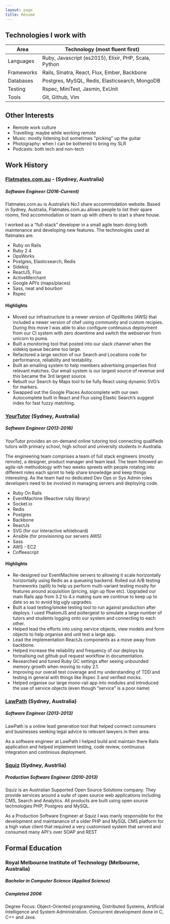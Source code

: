 ```yaml
---
layout: page
title: Résumé
---
```


## Technologies I work with #

| Area       | Technology (most fluent first)                        |
| ---------- | ----------------------------------------------------- |
| Languages  | Ruby, Javascript (es2015), Elixir, PHP, Scala, Python |
| Frameworks | Rails, Sinatra, React, Flux, Ember, Backbone          |
| Databases  | Postgres, MySQL, Redis, Elasticsearch, MongoDB        |
| Testing    | Rspec, MiniTest, Jasmin, ExUnit                       |
| Tools      | Git, Github, Vim                                      |

## Other Interests
- Remote work culture
- Travelling: maybe while working remote
- Music: mostly listening but sometimes "picking" up the guitar
- Photography: when I can be bothered to bring my SLR
- Podcasts: both tech and non-tech

## Work History

### [Flatmates.com.au](https://flatmates.com.au) - (Sydney, Australia)

##### Software Engineer (2016-Current)

Flatmates.com.au is Australia’s No.1 share accommodation website. Based in Sydney, Australia, Flatmates.com.au allows people to list their spare rooms, find accommodation or team up with others to start a share house.

I worked as a “full-stack” developer in a small agile team doing both maintenance and developing new features. The technologies used at flatmates are.

 - Ruby on Rails
 - Ruby 2.4
 - OpsWorks
 - Postgres, Elasticsearch, Redis
 - Sidekiq
 - ReactJS, Flux
 - ActiveMerchant
 - Google API’s (maps/places)
 - Sass, neat and bourbon
 - Rspec

#### Highlights

 - Moved our infrastructure to a newer version of OpsWorks (AWS) that included a newer version of chef using community and custom recipies. During this move I was able to also configure continuous deployment from our CI system with zero downtime and switch the webserver from unicorn to puma.
 - Built a monitoring tool that posted into our slack channel when the sidekiq queue became too large.
 - Refactored a large section of our Search and Locations code for performance, reliability and testability.
 - Built an emailing system to help members advertising properties find relevant matches. Our email system is our largest source of revenue and this became the 3rd largest source.
 - Rebuilt our Search by Maps tool to be fully React using dynamic SVG’s for markers.
 - Swapped out the Google Places Autocomplete with our own Autocomplete built in React and Flux using Elastic Search’s suggest index for fast fuzzy matching.

### [YourTutor](http://yourtutor.com.au) (Sydney, Australia)

##### Software Engineer (2013-2016)

YourTutor provides an on-demand online tutoring tool connecting qualifieds tutors with primary school, high school and university students in Australia.

The engineering team comprises a team of full stack engineers (mostly remote), a designer, product manager and team lead. The team followed an agile-ish methodology with two weeks spreets with people rotating into different roles each sprint to help share knowledge and keep things interesting. As the team had no dedicated Dev Ops or Sys Admin roles developers need to be involved in managing servers and deploying code.

- Ruby On Rails
- EventMachine (Reactive ruby library)
- Socket.io
- Redis
- Postgres
- Backbone
- ReactJs
- SVG (for our interactive whiteboard)
- Ansible (for provisioning our servers AWS)
- Sass
- AWS - EC2
- Coffeescript

#### Highlights

- Re-designed our EventMachine servers to allowing it scale horizontally horizontally using Redis as a queueing backend.
Rolled out A/B testing frameworks (split) to help us perform multi-variant testing mostly for features around acquisition (pricing, sign up flow etc).
Upgraded our main Rails app from 3.2 to 4.x making sure we continue to keep up to date so as to avoid big ugly upgrades.
- Built a load testing/smoke testing tool to run against production after deploys. I used PhatomJS and poltergeist to simulate a large number of tutors and students logging onto our system and connecting to each other.
- Helped lead the efforts into using service objects, view models and form objects to help organise and unit test a large app.
- Lead the implementation ReactJs components as a move away from backbone.
- Helped increase the reliability and frequency of our deploys by formalising out github pull request workflow in documentation.
- Researched and tuned Ruby GC settings after seeing unbounded memory growth when moving to ruby 2.1.
- Improving our overall test coverage and my understanding of TDD and testing in general with things like Rspec 3 and verified mocks.
- Helped organise our large mono-rail app into modules and introduced the use of service objects (even though “service” is a poor name)

### [LawPath](http://lawpath.com.au) (Sydney, Australia)

##### Software Engineer (2013-2013)

LawPath is a online lead generation tool that helped connect consumers and businesses seeking legal advice to relevant lawyers in their area.

As a software engineer at LawPath I helped build and maintain there Rails application and helped implement testing, code review, continuous integration and continious deployment.

### [Squiz](http://squiz.com.au) (Sydney, Austrlia)

##### Production Software Engineer (2010-2013)

Squiz is an Australian Supported Open Source Solutions company. They provide services around a suite of open source web applications including CMS, Search and Analytics. All products are built using open source technologies PHP, Postgres and MySQL.

As a Production Software Engineer at Squiz I was manly responsible for the development and maintanance of a older PHP and MySQL CMS platform for a high value client that required a very customised system that served and consumed many API's over SOAP and REST

## Formal Education

### Royal Melbourne Institute of Technology (Melbourne, Australia)

##### Bachelor in Computer Science (Applied Science)

##### Completed 2006

Degree Focus: Object-Oriented programming, Distributed Systems, Artificial Intelligence and System Administration. Concurrent development done in C, C++ and Java.
